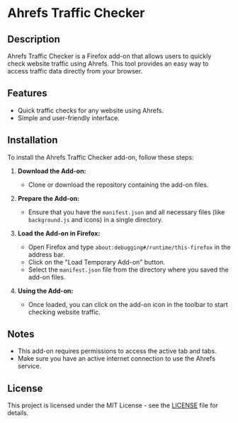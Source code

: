 # Ahrefs Traffic Checker

## Description
Ahrefs Traffic Checker is a Firefox add-on that allows users to quickly check website traffic using Ahrefs. This tool provides an easy way to access traffic data directly from your browser.

## Features
- Quick traffic checks for any website using Ahrefs.
- Simple and user-friendly interface.

## Installation

To install the Ahrefs Traffic Checker add-on, follow these steps:

1. **Download the Add-on:**
   - Clone or download the repository containing the add-on files.

2. **Prepare the Add-on:**
   - Ensure that you have the `manifest.json` and all necessary files (like `background.js` and icons) in a single directory.

3. **Load the Add-on in Firefox:**
   - Open Firefox and type `about:debugging#/runtime/this-firefox` in the address bar.
   - Click on the "Load Temporary Add-on" button.
   - Select the `manifest.json` file from the directory where you saved the add-on files.

4. **Using the Add-on:**
   - Once loaded, you can click on the add-on icon in the toolbar to start checking website traffic.

## Notes
- This add-on requires permissions to access the active tab and tabs.
- Make sure you have an active internet connection to use the Ahrefs service.

## License
This project is licensed under the MIT License - see the [LICENSE](LICENSE) file for details.